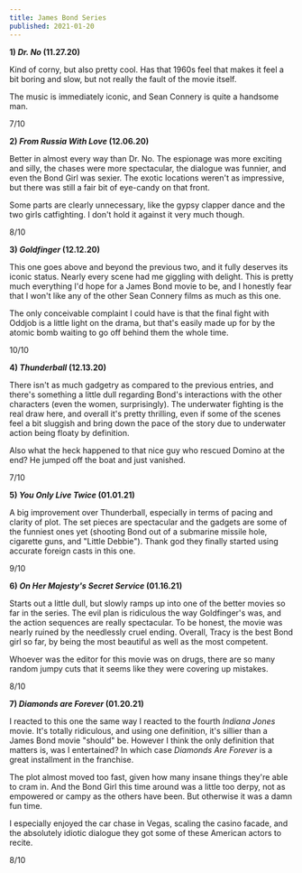 ```yaml
---
title: James Bond Series
published: 2021-01-20
---
```


**1) _Dr. No_ (11.27.20)**

Kind of corny, but also pretty cool. Has that 1960s feel that makes it feel a bit boring and slow, but not really the fault of the movie itself.

The music is immediately iconic, and Sean Connery is quite a handsome man.

7/10

**2) _From Russia With Love_ (12.06.20)**

Better in almost every way than Dr. No. The espionage was more exciting and silly, the chases were more spectacular, the dialogue was funnier, and even the Bond Girl was sexier. The exotic locations weren't as impressive, but there was still a fair bit of eye-candy on that front.

Some parts are clearly unnecessary, like the gypsy clapper dance and the two girls catfighting. I don't hold it against it very much though.

8/10

**3) _Goldfinger_ (12.12.20)**

This one goes above and beyond the previous two, and it fully deserves its iconic status. Nearly every scene had me giggling with delight. This is pretty much everything I'd hope for a James Bond movie to be, and I honestly fear that I won't like any of the other Sean Connery films as much as this one.

The only conceivable complaint I could have is that the final fight with Oddjob is a little light on the drama, but that's easily made up for by the atomic bomb waiting to go off behind them the whole time.

10/10

**4) _Thunderball_ (12.13.20)**

There isn't as much gadgetry as compared to the previous entries, and there's something a little dull regarding Bond's interactions with the other characters (even the women, surprisingly). The underwater fighting is the real draw here, and overall it's pretty thrilling, even if some of the scenes feel a bit sluggish and bring down the pace of the story due to underwater action being floaty by definition.

Also what the heck happened to that nice guy who rescued Domino at the end? He jumped off the boat and just vanished.

7/10

**5) _You Only Live Twice_ (01.01.21)**

A big improvement over Thunderball, especially in terms of pacing and clarity of plot. The set pieces are spectacular and the gadgets are some of the funniest ones yet (shooting Bond out of a submarine missile hole, cigarette guns, and "Little Debbie"). Thank god they finally started using accurate foreign casts in this one.

9/10

**6) _On Her Majesty's Secret Service_ (01.16.21)**

Starts out a little dull, but slowly ramps up into one of the better movies so far in the series. The evil plan is ridiculous the way Goldfinger's was, and the action sequences are really spectacular. To be honest, the movie was nearly ruined by the needlessly cruel ending. Overall, Tracy is the best Bond girl so far, by being the most beautiful as well as the most competent.

Whoever was the editor for this movie was on drugs, there are so many random jumpy cuts that it seems like they were covering up mistakes.

8/10

**7) _Diamonds are Forever_ (01.20.21)**

I reacted to this one the same way I reacted to the fourth _Indiana Jones_ movie. It's totally ridiculous, and using one definition, it's sillier than a James Bond movie "should" be. However I think the only definition that matters is, was I entertained? In which case _Diamonds Are Forever_ is a great installment in the franchise.

The plot almost moved too fast, given how many insane things they're able to cram in. And the Bond Girl this time around was a little too derpy, not as empowered or campy as the others have been. But otherwise it was a damn fun time.

I especially enjoyed the car chase in Vegas, scaling the casino facade, and the absolutely idiotic dialogue they got some of these American actors to recite.

8/10
